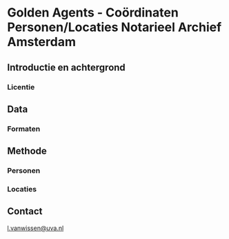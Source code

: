 # Golden Agents - Coördinaten Personen/Locaties Notarieel Archief Amsterdam

## Introductie en achtergrond

### Licentie

## Data

### Formaten

## Methode

### Personen

### Locaties

## Contact
l.vanwissen@uva.nl
